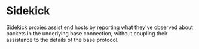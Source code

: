# Sidekick

Sidekick proxies assist end hosts by reporting what they've observed about
packets in the underlying base connection, without coupling their assistance
to the details of the base protocol.

